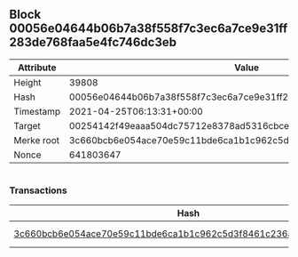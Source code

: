## Block 00056e04644b06b7a38f558f7c3ec6a7ce9e31ff283de768faa5e4fc746dc3eb

Attribute | Value
--- | ---
Height | 39808
Hash | 00056e04644b06b7a38f558f7c3ec6a7ce9e31ff283de768faa5e4fc746dc3eb
Timestamp | 2021-04-25T06:13:31+00:00
Target | 00254142f49eaaa504dc75712e8378ad5316cbcead634704b3734b6271167cc4
Merke root | 3c660bcb6e054ace70e59c11bde6ca1b1c962c5d3f8461c236a53b2518cdfd45
Nonce | 641803647

```

```

### Transactions

Hash | Amount
--- | ---
[3c660bcb6e054ace70e59c11bde6ca1b1c962c5d3f8461c236a53b2518cdfd45](3c660bcb6e054ace70e59c11bde6ca1b1c962c5d3f8461c236a53b2518cdfd45.md) | 10.00000000 SKEPTI 
